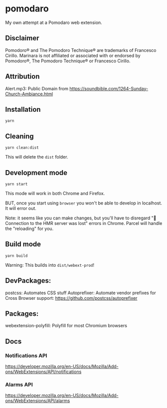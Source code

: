 # pomodaro
My own attempt at a Pomodaro web extension.

## Disclaimer
Pomodoro® and The Pomodoro Technique® are trademarks of Francesco Cirillo. Marinara is not affiliated or associated with or endorsed by Pomodoro®, The Pomodoro Technique® or Francesco Cirillo.

## Attribution
Alert.mp3: Public Domain from https://soundbible.com/1264-Sunday-Church-Ambiance.html

## Installation

```
yarn
```

## Cleaning

```
yarn clean:dist
```

This will delete the `dist` folder.


## Development mode

```
yarn start
```

This mode will work in both Chrome and Firefox. 

BUT, once you start using `browser` you won't be able to develop in localhost. It will error out. 

Note: it seems like you can make changes, but you'll have to disregard "🚨 Connection to the HMR server was lost" errors in Chrome. Parcel will handle the "reloading" for you.

## Build mode

```
yarn build
```

Warning: This builds into `dist/webext-prod`!

## DevPackages:
postcss: Automates CSS stuff
Autoprefixer: Automate vendor prefixes for Cross Browser support: https://github.com/postcss/autoprefixer 

## Packages:
webextension-polyfill: Polyfill for most Chromium browsers


## Docs

### Notifications API
https://developer.mozilla.org/en-US/docs/Mozilla/Add-ons/WebExtensions/API/notifications

### Alarms API
https://developer.mozilla.org/en-US/docs/Mozilla/Add-ons/WebExtensions/API/alarms